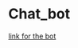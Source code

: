 # Chat_bot
[link for the bot](https://console.dialogflow.com/api-client/demo/embedded/70fabb94-0d1f-4fb5-a338-46bd1dedbb8c)
